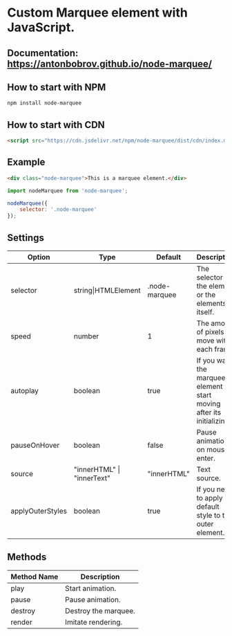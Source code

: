 # Custom Marquee element with JavaScript.



## Documentation: https://antonbobrov.github.io/node-marquee/



## How to start with NPM
```sh
npm install node-marquee
```

## How to start with CDN
```html
<script src="https://cdn.jsdelivr.net/npm/node-marquee/dist/cdn/index.min.js"></script>
```



## Example
```html
<div class="node-marquee">This is a marquee element.</div>
```
```js
import nodeMarquee from 'node-marquee';
```
```js
nodeMarquee({
    selector: '.node-marquee'
});
```



## Settings

Option | Type | Default | Description
------ | ---- | ------- | -----------
selector | string\|HTMLElement | .node-marquee | The selector of the element or the elements itself.
speed | number | 1 | The amount of pixels to move with each frame.
autoplay | boolean | true | If you want the marquee element to start moving after its initializing.
pauseOnHover | boolean | false | Pause animation on mouse enter.
source | "innerHTML" \| "innerText" | "innerHTML" | Text source.
applyOuterStyles | boolean | true | If you need to apply default style to the outer element.



## Methods

Method Name | Description
----------- | -----------
play | Start animation.
pause | Pause animation.
destroy | Destroy the marquee.
render | Imitate rendering.